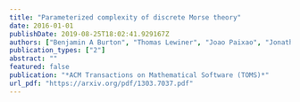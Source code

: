 ```yaml
---
title: "Parameterized complexity of discrete Morse theory"
date: 2016-01-01
publishDate: 2019-08-25T18:02:41.929167Z
authors: ["Benjamin A Burton", "Thomas Lewiner", "Joao Paixao", "Jonathan Spreer"]
publication_types: ["2"]
abstract: ""
featured: false
publication: "*ACM Transactions on Mathematical Software (TOMS)*"
url_pdf: "https://arxiv.org/pdf/1303.7037.pdf"
---
```


